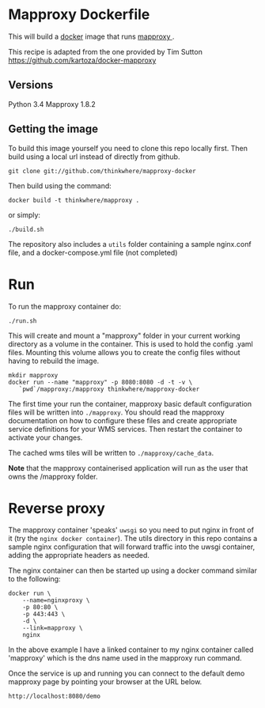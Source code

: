 # Mapproxy Dockerfile

This will build a [docker](http://www.docker/) image that runs [mapproxy
](http://mapproxy.org).  

This recipe is adapted from the one provided by Tim Sutton  https://github.com/kartoza/docker-mapproxy

## Versions

Python 3.4
Mapproxy 1.8.2

## Getting the image

To build this image yourself you need to
clone this repo locally first. Then build using a local url instead of directly from
github.

```
git clone git://github.com/thinkwhere/mapproxy-docker
```
Then build using the command:

```
docker build -t thinkwhere/mapproxy .
```
or simply:
```
./build.sh
```

The repository also includes a ``utils`` folder containing a sample nginx.conf file, and a docker-compose.yml file (not completed)

# Run

To run the mapproxy container do:

```
./run.sh
```

This will create and mount a "mapproxy" folder in your current working directory as a volume 
in the container.  This is used to hold the config .yaml files.  Mounting this volume
allows you to create the config files without having to rebuild the image.

```
mkdir mapproxy
docker run --name "mapproxy" -p 8080:8080 -d -t -v \
   `pwd`/mapproxy:/mapproxy thinkwhere/mapproxy-docker
```

The first time your run the container, mapproxy basic default configuration
files will be written into ``./mapproxy``. You should read the mapproxy documentation
on how to configure these files and create appropriate service definitions for 
your WMS services. Then restart the container to activate your changes.

The cached wms tiles will be written to ``./mapproxy/cache_data``.

**Note** that the mapproxy containerised application will run as the user that
owns the /mapproxy folder.

# Reverse proxy

The mapproxy container 'speaks' ``uwsgi`` so you need to put nginx in front of it
(try the ``nginx docker container``). The utils directory in this repo contains a sample nginx configuration 
that will forward traffic into the uwsgi container, adding the appropriate headers as needed.

The nginx container can then be started up using a docker command similar to the following:

```
docker run \
	--name=nginxproxy \
	-p 80:80 \
	-p 443:443 \
	-d \
	--link=mapproxy \
	nginx
```

In the above example I have a linked container to my nginx container called 'mapproxy'
which is the dns name used in the mapproxy run command.

Once the service is up and running you can connect to the default demo
mapproxy page by pointing your browser at the URL below.

```
http://localhost:8080/demo
```
